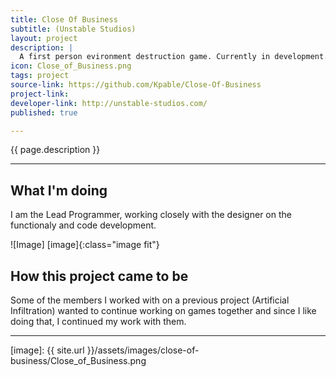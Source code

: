 ```yaml
---
title: Close Of Business
subtitle: (Unstable Studios)
layout: project
description: |
  A first person evironment destruction game. Currently in development.
icon: Close_of_Business.png
tags: project
source-link: https://github.com/Kpable/Close-Of-Business
project-link: 
developer-link: http://unstable-studios.com/
published: true

---
```


<!-- Description -->
{{ page.description }}

---

## What I'm doing 

I am the Lead Programmer, working closely with the designer on the functionaly and code development.


![Image] [image]{:class="image fit"}

<!--excerpt_end-->

## How this project came to be

Some of the members I worked with on a previous project (Artificial Infiltration) wanted to continue working on games together and since I like doing that, I continued my work with them.


---


[image]: {{ site.url }}/assets/images/close-of-business/Close_of_Business.png